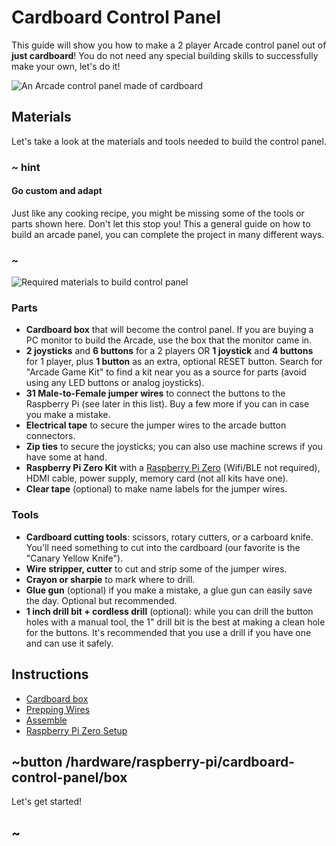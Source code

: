 # Cardboard Control Panel

This guide will show you how to make a 2 player Arcade control panel out of **just cardboard**!
You do not need any special building skills to successfully make your own, let's do it!

![An Arcade control panel made of cardboard](/static/hardware/raspberry-pi/cardboard-control-panel/gallery.jpg)

## Materials

Let's take a look at the materials and tools needed to build the control panel.

### ~ hint

#### Go custom and adapt

Just like any cooking recipe, you might be missing some of the tools or parts shown here.
Don't let this stop you! This a general guide on how to build an arcade panel, you can complete the project in 
many different ways.

### ~

![Required materials to build control panel](/static/hardware/raspberry-pi/cardboard-control-panel/materials.jpg)

### Parts

* **Cardboard box** that will become the control panel. If you are buying a PC monitor to build the Arcade,
use the box that the monitor came in.
* **2 joysticks** and **6 buttons** for a 2 players OR **1 joystick** and **4 buttons** for 1 player, plus **1 button** as an extra, optional RESET button. Search for "Arcade Game Kit" to find a kit near you as a source for parts (avoid using any LED buttons or analog joysticks).
* **31 Male-to-Female jumper wires** to connect the buttons to the Raspberry Pi (see later in this list). Buy a few more if you can in case you make a mistake.
* **Electrical tape** to secure the jumper wires to the arcade button connectors.
* **Zip ties** to secure the joysticks; you can also use machine screws if you have some at hand.
* **Raspberry Pi Zero Kit** with a [Raspberry Pi Zero](https://www.raspberrypi.org/products/raspberry-pi-zero/) (Wifi/BLE not required), HDMI cable, power supply, memory card (not all kits have one).
* **Clear tape** (optional) to make name labels for the jumper wires.

### Tools

* **Cardboard cutting tools**: scissors, rotary cutters, or a carboard knife. You'll need something to cut into the cardboard (our favorite is the "Canary Yellow Knife").
* **Wire stripper, cutter** to cut and strip some of the jumper wires.
* **Crayon or sharpie** to mark where to drill.
* **Glue gun** (optional) if you make a mistake, a glue gun can easily save the day. Optional but recommended.
* **1 inch drill bit + cordless drill** (optional): while you can drill the button holes with a manual tool, the 1" drill bit is the best at making a clean hole for the buttons. It's recommended that you use a drill if you have one and can use it safely.

## Instructions

* [Cardboard box](/hardware/raspberry-pi/cardboard-control-panel/box)
* [Prepping Wires](/hardware/raspberry-pi/cardboard-control-panel/wires)
* [Assemble](/hardware/raspberry-pi/cardboard-control-panel/assemble)
* [Raspberry Pi Zero Setup](/hardware/raspberry-pi/cardboard-control-panel/rpi-setup)

## ~button /hardware/raspberry-pi/cardboard-control-panel/box

Let's get started!

## ~
